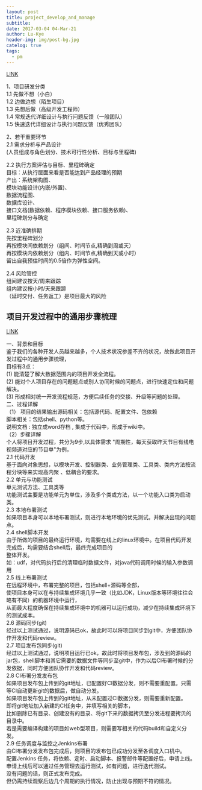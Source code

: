 ```yaml
---
layout: post
title: project_develop_and_manage
subtitle: 
date: 2017-03-04 04-Mar-21
author: Lu-Kye
header-img: img/post-bg.jpg
catelog: true
tags: 
  - pm
---
```

[LINK](http://bbs.yuqing36524.com/?/article/7)   
   
1、项目研发分类   
   1.1 先做不想（小白）   
   1.2 边做边想（陌生项目）   
   1.3 先想后做（高级开发工程师）   
   1.4 常规迭代详细设计与执行问题反馈（一般团队）   
   1.5 快速迭代详细设计与执行问题反馈（优秀团队）   
   
2、若干重要环节   
   2.1 需求分析与产品设计   
      (人员组成与角色划分、技术可行性分析、目标与里程碑)   
   
   2.2 执行方案评估与目标、里程碑确定   
       目标：从执行层面来看是否能达到产品经理的预期   
       产出：系统架构图、   
             模块功能设计(内嵌/外置)、   
         数据流程图、   
         数据库设计、   
         接口文档(数据依赖、程序模块依赖、接口服务依赖)、   
         里程碑划分与确定   
   
   2.3 近准确排期   
       先按里程碑划分   
       再按模块间依赖划分（组间、时间节点,精确到周或天）   
       再按模块内依赖划分（组内、时间节点,精确到天或小时）   
       留出自我预估时间的0.5倍作为弹性空间。        
   
   2.4 风险管控   
       组间建议按天/周来跟踪   
       组内建议按小时/天来跟踪   
       （延时交付、任务返工）是项目最大的风险   
   
## 项目开发过程中的通用步骤梳理   
[LINK](http://bbs.yuqing36524.com/?/article/8)   
   
一、背景和目标   
鉴于我们的各种开发人员越来越多，个人技术状况参差不齐的状况，故做此项目开发过程中的通用步骤梳理，   
目标有3点：   
(1) 能清楚了解大数据范围内的项目开发全流程。   
(2) 能对个人项目存在的问题题点或别人协同时候的问题点，进行快速定位和问题解决。   
(3) 形成相对统一开发流程规范，方便后续任务的交接、升级等问题的处理。   
二、过程详解   
（1） 项目的结果输出源码相关：包括源代码、配置文件、包依赖   
脚本相关：包括shell、python等。   
说明文档 : 独立成word存档 , 集成于代码中，形成于wiki中。   
（2）步骤详解   
个人将项目开发过程，共分为9步,以具体需求 "周期性，每天获取昨天节目有线电视频道对应的节目单"为例，   
     2.1 代码开发   
           基于面向对象思想，以模块开发、控制器类、业务管理类、工具类、类内方法按流程分块等来实现高内聚 、低耦合的要求。   
     2.2 单元与功能测试   
           单元测试方法、工具类等   
           功能测试主要是功能单元为单位，涉及多个类或方法，以一个功能入口类为启动类。   
     2.3 本地布署测试   
           如果项目本身可以本地布署测试，则进行本地环境的优先测试。并解决出现的问题点。   
     2.4 shell脚本开发   
           由于所做的项目的最终运行环境，均需要在线上的linux环境中。在项目代码开发完成后，均需要结合shell后，最终完成项目的   
           整体开发。   
           如：udf，对代码执行后的清理临时数据文件，对java代码调用时候的输入参数调用   
     2.5  线上布署测试    
            在远程环境中，布署完整的项目，包括shell+源码等全部，   
            使项目本身可以在与持续集成环境几乎一致（比如JDK，Linux版本等环境往往会略有不同）的机器环境中运行，   
            从而最大程度确保在持续集成环境中的机器可以运行成功，减少在持续集成环境下的测试成本。   
     2.6 源码同步(git)   
            经过以上测试通过，说明源码已ok，故此时可以将项目同步到git中，方便团队协作开发和代码review。   
     2.7 项目发布包同步(git)   
            经过以上测试通过，说明项目运行已ok，故此时将项目发布包，涉及到的源码的jar包，shell脚本和其它需要的数据文件等同步至git中，作为以后CI布署时候的分发依据，同时方便团队协作开发和代码review。                 
     2.8 CI布署分发发布包   
            如果项目发布包上传到的git地址，已配置好CI数据分发，则不需要重配置。只需等CI自动更新git的数据后，做自动分发。   
            如果项目发布包上传到的git地址，从未配置过CI数据分发，则需要重新配置。   
                   即将git地址加入新建的CI任务中，并填写相关的脚本，   
                   比如删除已有目录、创建没有的目录、将git下来的数据拷贝至分发进程要拷贝的目录中。   
                   若是需要编译构建的项目如web型项目，则需要写相关的代码build和自定义分发。   
     2.9 任务调度与监控之Jenkins布署   
           由CI布署分发发布包完成后，则项目的发布包已成功分发至各调度入口机中。   
           配置Jenkins 任务，将依赖、定时、启动脚本、报警邮件等配置好后，申请上线。   
           申请上线后可以通过任务管理去运行测试，如有问题，进行迭代测试。    
           没有问题的话，则正式发布完成。   
           但仍需持续观察后边几个周期的执行情况，防止出现与预期不符的情况。   
